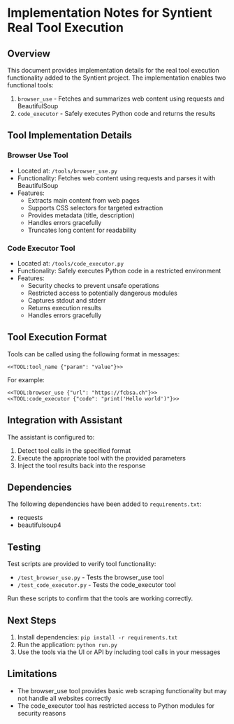 # Implementation Notes for Syntient Real Tool Execution

## Overview
This document provides implementation details for the real tool execution functionality added to the Syntient project. The implementation enables two functional tools:

1. `browser_use` - Fetches and summarizes web content using requests and BeautifulSoup
2. `code_executor` - Safely executes Python code and returns the results

## Tool Implementation Details

### Browser Use Tool
- Located at: `/tools/browser_use.py`
- Functionality: Fetches web content using requests and parses it with BeautifulSoup
- Features:
  - Extracts main content from web pages
  - Supports CSS selectors for targeted extraction
  - Provides metadata (title, description)
  - Handles errors gracefully
  - Truncates long content for readability

### Code Executor Tool
- Located at: `/tools/code_executor.py`
- Functionality: Safely executes Python code in a restricted environment
- Features:
  - Security checks to prevent unsafe operations
  - Restricted access to potentially dangerous modules
  - Captures stdout and stderr
  - Returns execution results
  - Handles errors gracefully

## Tool Execution Format
Tools can be called using the following format in messages:

```
<<TOOL:tool_name {"param": "value"}>>
```

For example:
```
<<TOOL:browser_use {"url": "https://fcbsa.ch"}>>
<<TOOL:code_executor {"code": "print('Hello world')"}>>
```

## Integration with Assistant
The assistant is configured to:
1. Detect tool calls in the specified format
2. Execute the appropriate tool with the provided parameters
3. Inject the tool results back into the response

## Dependencies
The following dependencies have been added to `requirements.txt`:
- requests
- beautifulsoup4

## Testing
Test scripts are provided to verify tool functionality:
- `/test_browser_use.py` - Tests the browser_use tool
- `/test_code_executor.py` - Tests the code_executor tool

Run these scripts to confirm that the tools are working correctly.

## Next Steps
1. Install dependencies: `pip install -r requirements.txt`
2. Run the application: `python run.py`
3. Use the tools via the UI or API by including tool calls in your messages

## Limitations
- The browser_use tool provides basic web scraping functionality but may not handle all websites correctly
- The code_executor tool has restricted access to Python modules for security reasons
